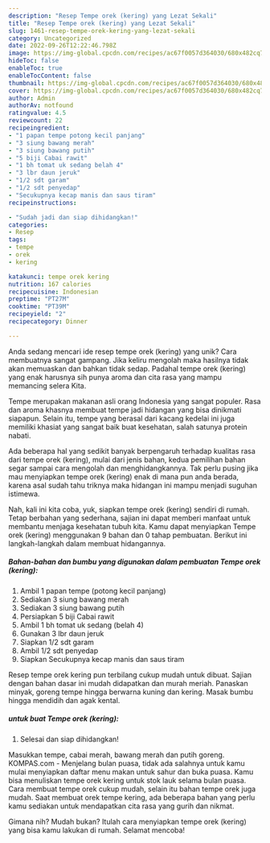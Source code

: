 ```yaml
---
description: "Resep Tempe orek (kering) yang Lezat Sekali"
title: "Resep Tempe orek (kering) yang Lezat Sekali"
slug: 1461-resep-tempe-orek-kering-yang-lezat-sekali
category: Uncategorized
date: 2022-09-26T12:22:46.798Z
image: https://img-global.cpcdn.com/recipes/ac67f0057d364030/680x482cq70/tempe-orek-kering-foto-resep-utama.jpg
hideToc: false
enableToc: true
enableTocContent: false
thumbnail: https://img-global.cpcdn.com/recipes/ac67f0057d364030/680x482cq70/tempe-orek-kering-foto-resep-utama.jpg
cover: https://img-global.cpcdn.com/recipes/ac67f0057d364030/680x482cq70/tempe-orek-kering-foto-resep-utama.jpg
author: Admin
authorAv: notfound
ratingvalue: 4.5
reviewcount: 22
recipeingredient:
- "1 papan tempe potong kecil panjang"
- "3 siung bawang merah"
- "3 siung bawang putih"
- "5 biji Cabai rawit"
- "1 bh tomat uk sedang belah 4"
- "3 lbr daun jeruk"
- "1/2 sdt garam"
- "1/2 sdt penyedap"
- "Secukupnya kecap manis dan saus tiram"
recipeinstructions:

- "Sudah jadi dan siap dihidangkan!"
categories:
- Resep
tags:
- tempe
- orek
- kering

katakunci: tempe orek kering 
nutrition: 167 calories
recipecuisine: Indonesian
preptime: "PT27M"
cooktime: "PT39M"
recipeyield: "2"
recipecategory: Dinner

---
```





Anda sedang mencari ide resep tempe orek (kering) yang unik? Cara membuatnya sangat gampang. Jika keliru mengolah maka hasilnya tidak akan memuaskan dan bahkan tidak sedap. Padahal tempe orek (kering) yang enak harusnya sih punya aroma dan cita rasa yang mampu memancing selera Kita.





Tempe merupakan makanan asli orang Indonesia yang sangat populer. Rasa dan aroma khasnya membuat tempe jadi hidangan yang bisa dinikmati siapapun. Selain itu, tempe yang berasal dari kacang kedelai ini juga memiliki khasiat yang sangat baik buat kesehatan, salah satunya protein nabati.

Ada beberapa hal yang sedikit banyak berpengaruh terhadap kualitas rasa dari tempe orek (kering), mulai dari jenis bahan, kedua pemilihan bahan segar sampai cara mengolah dan menghidangkannya. Tak perlu pusing jika mau menyiapkan tempe orek (kering) enak di mana pun anda berada, karena asal sudah tahu triknya maka hidangan ini mampu menjadi suguhan istimewa.






Nah, kali ini kita coba, yuk, siapkan tempe orek (kering) sendiri di rumah. Tetap berbahan yang sederhana, sajian ini dapat memberi manfaat untuk membantu menjaga kesehatan tubuh kita. Kamu dapat menyiapkan Tempe orek (kering) menggunakan 9 bahan dan 0 tahap pembuatan. Berikut ini langkah-langkah dalam membuat hidangannya.

<!--inarticleads1-->

##### Bahan-bahan dan bumbu yang digunakan dalam pembuatan Tempe orek (kering):

1. Ambil 1 papan tempe (potong kecil panjang)
1. Sediakan 3 siung bawang merah
1. Sediakan 3 siung bawang putih
1. Persiapkan 5 biji Cabai rawit
1. Ambil 1 bh tomat uk sedang (belah 4)
1. Gunakan 3 lbr daun jeruk
1. Siapkan 1/2 sdt garam
1. Ambil 1/2 sdt penyedap
1. Siapkan Secukupnya kecap manis dan saus tiram


Resep tempe orek kering pun terbilang cukup mudah untuk dibuat. Sajian dengan bahan dasar ini mudah didapatkan dan murah meriah. Panaskan minyak, goreng tempe hingga berwarna kuning dan kering. Masak bumbu hingga mendidih dan agak kental. 

<!--inarticleads2-->

#####  untuk buat Tempe orek (kering):


1. Selesai dan siap dihidangkan!

Masukkan tempe, cabai merah, bawang merah dan putih goreng. KOMPAS.com - Menjelang bulan puasa, tidak ada salahnya untuk kamu mulai menyiapkan daftar menu makan untuk sahur dan buka puasa. Kamu bisa menuliskan tempe orek kering untuk stok lauk selama bulan puasa. Cara membuat tempe orek cukup mudah, selain itu bahan tempe orek juga mudah. Saat membuat orek tempe kering, ada beberapa bahan yang perlu kamu sediakan untuk mendapatkan cita rasa yang gurih dan nikmat. 

Gimana nih? Mudah bukan? Itulah cara menyiapkan tempe orek (kering) yang bisa kamu lakukan di rumah. Selamat mencoba!
